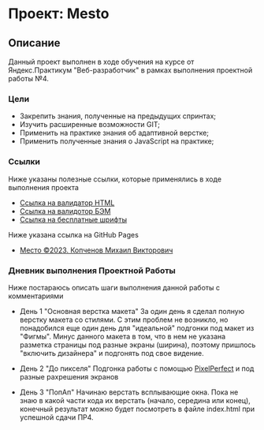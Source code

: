 # Проект: Mesto

## Описание

Данный проект выполнен в ходе обучения на курсе от Яндекс.Практикум "Веб-разработчик" в рамках выполнения проектной работы №4.

### Цели
* Закрепить знания, полученные на предыдущих спринтах;
* Изучить расширенные возможности GIT;
* Применить на практике знания об адаптивной верстке;
* Применить полученные знания о JavaScript на практике;

### Ссылки

Ниже указаны полезные ссылки, которые применялись в ходе выполнения проекта

* [Ссылка на валидатор HTML](https://validator.w3.org/nu/)
* [Ссылка на валидотор БЭМ](https://nglazov.github.io/bem-validator-page/)
* [Ссылка на бесплатные шрифты](https://fonts.google.com/?query=Inter)

Ниже указана ссылка на GitHub Pages

* [Место ©2023. Копченов Михаил Викторович](https://michaelkopchenov.github.io/mesto/)

### Дневник выполнения Проектной Работы

Ниже постараюсь описать шаги выполнения данной работы с комментариями

* День 1
"Основная верстка макета"
За один день я сделал полную верстку макета со стилями. С этим проблем не возникло, но понадобился еще один день для "идеальной" подгонки под макет из "Фигмы".
Минус данного макета в том, что в нем не указана разметка страницы под разные экраны (ширина), поэтому пришлось "включить дизайнера" и подгонять под свое видение.

* День 2
"До пикселя"
Подгонка работы с помощью [PixelPerfect](https://www.welldonecode.com/perfectpixel/) и под разные рахрешения экранов

* День 3
"ПопАп"
Начинаю верстать всплывающие окна. Пока не знаю в какой части кода их верстать (начало, середина или конец), конечный результат можно будет посмотреть в файле index.html при успешной сдачи ПР4.
